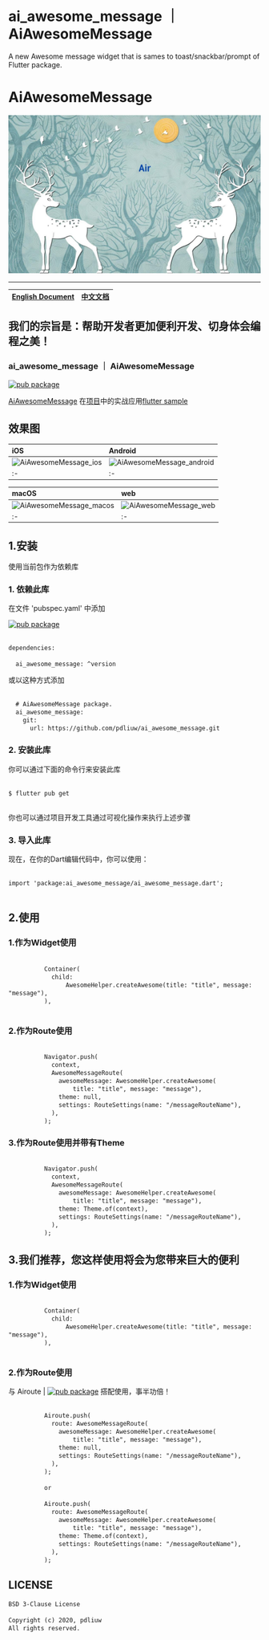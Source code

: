# ai_awesome_message ｜ AiAwesomeMessage

A new Awesome message widget that is sames to toast&#x2F;snackbar&#x2F;prompt of Flutter package.

# AiAwesomeMessage

![totem](https://raw.githubusercontent.com/pdliuw/pdliuw.github.io/master/images/totem_four_logo.jpg)

-----

|[English Document](https://github.com/pdliuw/ai_awesome_message/blob/master/README-EN.md)|[中文文档](https://github.com/pdliuw/ai_awesome_message)|
|:-|:-|

## 我们的宗旨是：帮助开发者更加便利开发、切身体会编程之美！

### ai_awesome_message ｜ AiAwesomeMessage

[![pub package](https://img.shields.io/pub/v/ai_awesome_message.svg)](https://pub.dev/packages/ai_awesome_message)


[AiAwesomeMessage](https://github.com/pdliuw/ai_awesome_message) 在[项目](https://github.com/flutter-app-sample/flutter_app_sample)中的实战应用[flutter sample](https://github.com/flutter-app-sample/flutter_app_sample)



## 效果图

|iOS|Android|
|:-|:-|
|![AiAwesomeMessage_ios](https://github.com/pdliuw/ai_awesome_message/blob/master/example/raw/ai_awesome_message_render_ios.gif)|![AiAwesomeMessage_android](https://github.com/pdliuw/ai_awesome_message/blob/master/example/raw/ai_awesome_message_render_android.gif)|
|:-|:-|

|macOS|web|
|:-|:-|
|![AiAwesomeMessage_macos](https://github.com/pdliuw/ai_awesome_message/blob/master/example/raw/ai_awesome_message_render_macos.gif)|![AiAwesomeMessage_web](https://github.com/pdliuw/ai_awesome_message/blob/master/example/raw/ai_awesome_message_render_web.gif)|
|:-|:-|


## 1.安装

使用当前包作为依赖库

### 1. 依赖此库

在文件 'pubspec.yaml' 中添加

[![pub package](https://img.shields.io/pub/v/ai_awesome_message.svg)](https://pub.dev/packages/ai_awesome_message)

```

dependencies:

  ai_awesome_message: ^version

```

或以这种方式添加

```

  # AiAwesomeMessage package.
  ai_awesome_message:
    git:
      url: https://github.com/pdliuw/ai_awesome_message.git

```

### 2. 安装此库

你可以通过下面的命令行来安装此库

```

$ flutter pub get


```

你也可以通过项目开发工具通过可视化操作来执行上述步骤

### 3. 导入此库

现在，在你的Dart编辑代码中，你可以使用：

```

import 'package:ai_awesome_message/ai_awesome_message.dart';


```


## 2.使用

### 1.作为Widget使用


```

          Container(
            child:
                AwesomeHelper.createAwesome(title: "title", message: "message"),
          ),


```

### 2.作为Route使用


```

          Navigator.push(
            context,
            AwesomeMessageRoute(
              awesomeMessage: AwesomeHelper.createAwesome(
                  title: "title", message: "message"),
              theme: null,
              settings: RouteSettings(name: "/messageRouteName"),
            ),
          );

```

### 3.作为Route使用并带有Theme


```

          Navigator.push(
            context,
            AwesomeMessageRoute(
              awesomeMessage: AwesomeHelper.createAwesome(
                  title: "title", message: "message"),
              theme: Theme.of(context),
              settings: RouteSettings(name: "/messageRouteName"),
            ),
          );

```

## 3.我们推荐，您这样使用将会为您带来巨大的便利


### 1.作为Widget使用


```

          Container(
            child:
                AwesomeHelper.createAwesome(title: "title", message: "message"),
          ),


```

### 2.作为Route使用

与 Airoute | [![pub package](https://img.shields.io/pub/v/airoute.svg)](https://pub.dev/packages/airoute) 搭配使用，事半功倍！

```

          Airoute.push(
            route: AwesomeMessageRoute(
              awesomeMessage: AwesomeHelper.createAwesome(
                  title: "title", message: "message"),
              theme: null,
              settings: RouteSettings(name: "/messageRouteName"),
            ),
          );
          
          or

          Airoute.push(
            route: AwesomeMessageRoute(
              awesomeMessage: AwesomeHelper.createAwesome(
                  title: "title", message: "message"),
              theme: Theme.of(context),
              settings: RouteSettings(name: "/messageRouteName"),
            ),
          );

```

## LICENSE

    BSD 3-Clause License
    
    Copyright (c) 2020, pdliuw
    All rights reserved.


